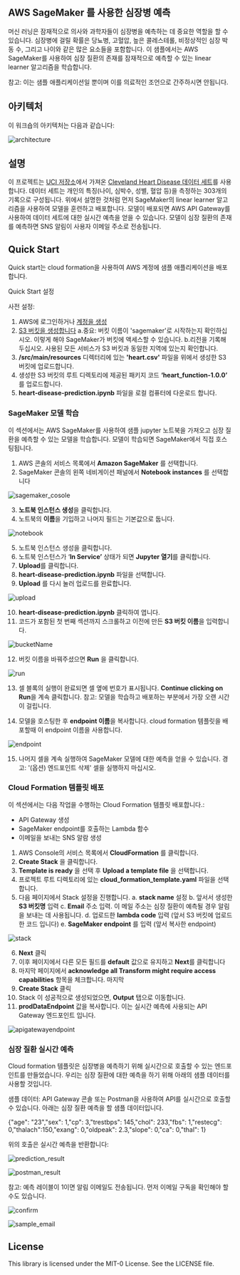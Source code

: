 ## AWS SageMaker 를 사용한 심장병 예측 

머신 러닝은 잠재적으로 의사와 과학자들이 심장병을 예측하는 데 중요한 역할을 할 수 있습니다. 심장병에 걸릴 확률은 당뇨병, 고혈압, 높은 콜레스테롤, 비정상적인 심장 박동 수, 그리고 나이와 같은 많은 요소들을 포함합니다. 이 샘플에서는 AWS SageMaker를 사용하여 심장 질환의 존재를 잠재적으로 예측할 수 있는 linear learner 알고리즘을 학습합니다.

참고: 이는 샘플 애플리케이션일 뿐이며 이를 의료적인 조언으로 간주하시면 안됩니다.

## 아키텍처

이 워크숍의 아키텍처는 다음과 같습니다:

![architecture](heart-disease-predictor/src/main/resources/images/architecture.png)

## 설명

이 프로젝트는 [UCI 저장소](https://archive.ics.uci.edu/ml/datasets/Heart+Disease)에서 가져온 [Cleveland Heart Disease 데이터 세트](https://archive.ics.uci.edu/ml/machine-learning-databases/heart-disease/cleveland.data)를 사용합니다. 데이터 세트는 개인의 특징(나이, 심박수, 성별, 혈압 등)을 측정하는 303개의 기록으로 구성됩니다. 위에서 설명한 것처럼 먼저 SageMaker의 linear learner 알고리즘을 사용하여 모델을 훈련하고 배포합니다. 모델이 배포되면 AWS API Gateway를 사용하여 데이터 세트에 대한 실시간 예측을 얻을 수 있습니다. 모델이 심장 질환의 존재를 예측하면 SNS 알림이 사용자 이메일 주소로 전송됩니다.



## Quick Start

Quick start는 cloud formation을 사용하여 AWS 계정에 샘플 애플리케이션을 배포합니다.

Quick Start 설정

사전 설정:
1.	AWS에 로그인하거나 [계정을 생성](https://us-west-2.console.aws.amazon.com)
2.	[S3 버킷을 생성합니다](https://docs.aws.amazon.com/AmazonS3/latest/gsg/CreatingABucket.html)
      a.중요: 버킷 이름이 'sagemaker'로 시작하는지 확인하십시오. 이렇게 해야 SageMaker가 버킷에 액세스할 수 있습니다.
      b.리전을 기록해 두십시오. 사용된 모든 서비스가 S3 버킷과 동일한 지역에 있는지 확인합니다.
3.	**/src/main/resources** 디렉터리에 있는 **'heart.csv'** 파일을 위에서 생성한 S3 버킷에 업로드합니다.
4.	생성한 S3 버킷의 루트 디렉토리에 제공된 패키지 코드 **‘heart_function-1.0.0’** 를 업로드합니다.
5. **heart-disease-prediction.ipynb** 파일을 로컬 컴퓨터에 다운로드 합니다.

### SageMaker 모델 학습
이 섹션에서는 AWS SageMaker를 사용하여 샘플 jupyter 노트북을 가져오고 심장 질환을 예측할 수 있는 모델을 학습합니다. 모델이 학습되면 SageMaker에서 직접 호스팅됩니다.

1.	AWS 콘솔의 서비스 목록에서 **Amazon SageMaker** 를 선택합니다.
2.	SageMaker 콘솔의 왼쪽 네비게이션 패널에서 **Notebook instances** 를 선택합니다

 ![sagemaker_cosole](heart-disease-predictor/src/main/resources/images/sageMakerConsole.png)

3.	**노트북 인스턴스 생성**을 클릭합니다.
4.	노트북의 **이름**을 기입하고 나머지 필드는 기본값으로 둡니다.

![notebook](heart-disease-predictor/src/main/resources/images/createingNotebook.png)

5.	노트북 인스턴스 생성을 클릭합니다.
6.	노트북 인스턴스가 ‘**In Service’** 상태가 되면 **Jupyter 열기**를 클릭합니다.
7.	**Upload**를 클릭합니다.
8.	**heart-disease-prediction.ipynb** 파일을 선택합니다.
9.	**Upload** 를 다시 눌러 업로드를 완료합니다.

![upload](heart-disease-predictor/src/main/resources/images/uploadingNotebook.png)

10.	**heart-disease-prediction.ipynb** 클릭하여 엽니다.
11.	코드가 포함된 첫 번째 섹션까지 스크롤하고 이전에 만든 **S3 버킷 이름**을 입력합니다.

![bucketName](heart-disease-predictor/src/main/resources/images/bucketName.png)

12.	버킷 이름을 바꿔주셨으면 **Run** 을 클릭합니다.

![run](heart-disease-predictor/src/main/resources/images/runningSageMaker.png)

13.	셀 블록의 실행이 완료되면 셀 옆에 번호가 표시됩니다. **Continue clicking on Run**을 계속 클릭합니다.
참고: 모델을 학습하고 배포하는 부분에서 가장 오랜 시간이 걸립니다.

14.  모델을 호스팅한 후 **endpoint 이름**을 복사합니다. cloud formation 템플릿을 배포할때 이 endpoint 이름을 사용합니다.

![endpoint](heart-disease-predictor/src/main/resources/images/sageMakerEndpoint.png)

15.	나머지 셀을 계속 실행하여 SageMaker 모델에 대한 예측을 얻을 수 있습니다.
      경고: '(옵션) 엔드포인트 삭제' 셀을 실행하지 마십시오.

### Cloud Formation 템플릿 배포

이 섹션에서는 다음 작업을 수행하는 Cloud Formation 템플릿 배포합니다.:
- API Gateway 생성
- SageMaker endpoint를 호출하는 Lambda 함수
- 이메일을 보내는 SNS 알람 생성

1.	AWS Console의 서비스 목록에서 **CloudFormation** 를 클릭합니다.
2.	**Create Stack** 을 클릭합니다.
3.	**Template is ready** 을 선택 후 **Upload a template file** 을 선택합니다.
4.	프로젝트 루트 디렉토리에 있는 **cloud_formation_template.yaml** 파일을 선택합니다.
5.	다음 페이지에서 Stack 설정을 진행합니다.
   a.	**stack name** 설정
   b.	앞서서 생성한 **S3 버킷명** 입력
   c.	**Email** 주소 입력. 이 메일 주소는 심장 질환이 예측될 경우 알림을 보내는 데 사용됩니다.
   d.	업로드한 **lambda code** 입력 (앞서 S3 버킷에 업로드한 코드 입니다)
   e.	**SageMaker endpoint** 를 입력 (앞서 복사한 endpoint)

![stack](heart-disease-predictor/src/main/resources/images/cloudformationStack.png)

6.	**Next** 클릭
7.	이후 페이지에서 다른 모든 필드를 **default** 값으로 유지하고 **Next**를 클릭합니다
8.	마지막 페이지에서 **acknowledge all Transform might require access capabilities** 항목을 체크합니다. 마지막 
9.	**Create Stack** 클릭
10. Stack 이 성공적으로 생성되었으면, **Output** 탭으로 이동합니다.
11. **prodDataEndpoint** 값을 복사합니다. 이는 실시간 예측에 사용되는 API Gateway 엔드포인트 입니다.

![apigatewayendpoint](heart-disease-predictor/src/main/resources/images/apiGatewayEndpoint.png)


### 심장 질환 실시간 예측

Cloud formation 템플릿은 심장병을 예측하기 위해 실시간으로 호출할 수 있는 엔드포인트를 만들었습니다. 우리는 심장 질환에 대한 예측을 하기 위해 아래의 샘플 데이터를 사용할 것입니다.

샘플 데이터:
API Gateway 콘솔 또는 Postman을 사용하여 API를 실시간으로 호출할 수 있습니다. 아래는 심장 질환 예측을 할 샘플 데이터입니다.

{"age": "23","sex": 1,"cp": 3,"trestbps": 145,"chol": 233,"fbs": 1,"restecg": 0,"thalach":150,"exang": 0,"oldpeak": 2.3,"slope": 0,"ca": 0,"thal": 1}

위의 호출은 실시간 예측을 반환합니다:

 ![prediction_result](heart-disease-predictor/src/main/resources/images/curlResult.png)
 
 ![postman_result](heart-disease-predictor/src/main/resources/images/postmanResult.png)


참고: 예측 레이블이 1이면 알림 이메일도 전송됩니다. 먼저 이메일 구독을 확인해야 할 수도 있습니다.

![confirm](heart-disease-predictor/src/main/resources/images/confirmSubscription.png)

![sample_email](heart-disease-predictor/src/main/resources/images/sampleEmail.png)


## License

This library is licensed under the MIT-0 License. See the LICENSE file.

